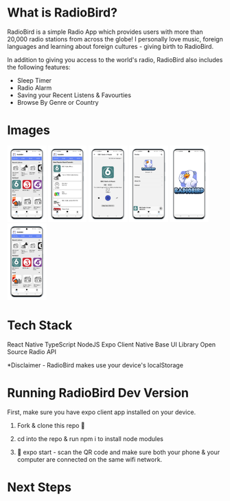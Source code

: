 # What is RadioBird?
RadioBird is a simple Radio App which provides users with more than 20,000 radio stations from across the globe! I personally love music, foreign languages and learning about foreign cultures - giving birth to RadioBird. 

In addition to giving you access to the world's radio, RadioBird also includes the following features:

 - Sleep Timer
 - Radio Alarm
 - Saving your Recent Listens & Favourties
 - Browse By Genre or Country

# Images 
<img src="./assets/images/homepage.png" width="18%"></img> <img src="./assets/images/newspage.png" width="18%"></img> <img src="./assets/images/playerscreen.png" width="18%"></img> <img src="./assets/images/profilepage.png" width="18%"></img> <img src="./assets/images/splashimage.png" width="18%"></img> <img src="./assets/images/homepage.png" width="18%"></img> 


# Tech Stack
React Native
TypeScript
NodeJS
Expo Client
Native Base UI Library
Open Source Radio API

*Disclaimer - RadioBird makes use your device's localStorage 


# Running RadioBird Dev Version

First, make sure you have expo client app installed on your device. 

1. Fork & clone this repo 🍴

2. cd into the repo & run npm i to install node modules

3. 🚀 expo start - scan the QR code and make sure both your phone & your computer are connected on the same wifi network.


# Next Steps



